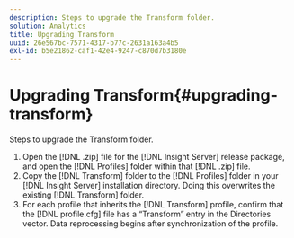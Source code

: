 ```yaml
---
description: Steps to upgrade the Transform folder.
solution: Analytics
title: Upgrading Transform
uuid: 26e567bc-7571-4317-b77c-2631a163a4b5
exl-id: b5e21862-caf1-42e4-9247-c870d7b3180e
---
```

# Upgrading Transform{#upgrading-transform}

Steps to upgrade the Transform folder.

1. Open the [!DNL .zip] file for the [!DNL Insight Server] release package, and open the [!DNL Profiles] folder within that [!DNL .zip] file.
1. Copy the [!DNL Transform] folder to the [!DNL Profiles] folder in your [!DNL Insight Server] installation directory. Doing this overwrites the existing [!DNL Transform] folder.
1. For each profile that inherits the [!DNL Transform] profile, confirm that the [!DNL profile.cfg] file has a “Transform” entry in the Directories vector.
Data reprocessing begins after synchronization of the profile.
